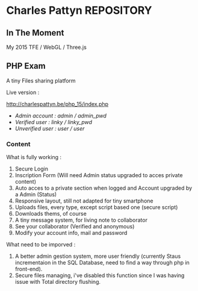 # Charles Pattyn REPOSITORY

## In The Moment
My 2015 TFE / WebGL / Three.js

## PHP Exam

A tiny Files sharing platform

Live version : 

http://charlespattyn.be/php_15/index.php

+ *Admin account : admin / admin_pwd*
+ *Verified user : linky / linky_pwd*
+ *Unverified user : user / user*

### Content

What is fully working :

1. Secure Login
2. Inscription Form (Will need Admin status upgraded to acces private content)
3. Auto acces to a private section when logged and Account upgraded by a Admin (Status)
4. Responsive layout, still not adapted for tiny smartphone
5. Uploads files, every type, except script based one (secure script)
6. Downloads thems, of course
7. A tiny message system, for living note to collaborator
9. See your collaborator (Verified and anonymous)
10. Modify your account info, mail and password

What need to be imporved :

1. A better admin gestion system, more user friendly (currently Staus incrementaion in the SQL Database, need to find a way through php in front-end).
2. Secure files managing, i've disabled this function since I was having issue with Total directory flushing.



